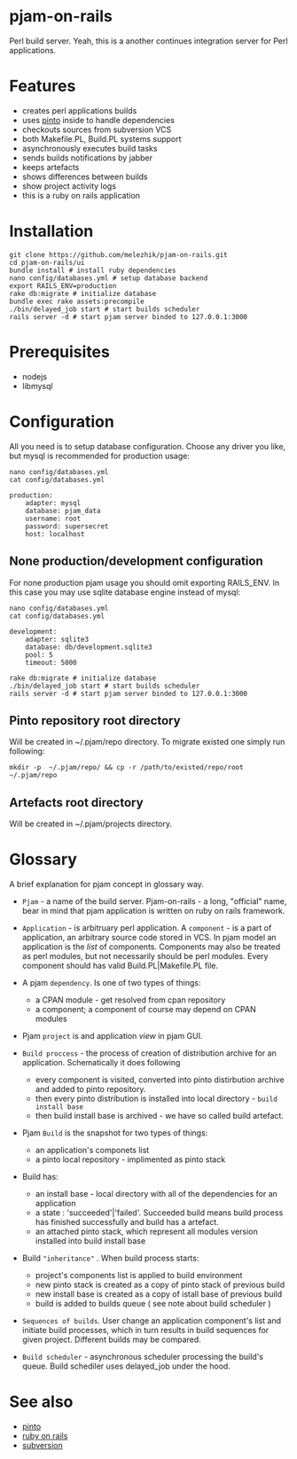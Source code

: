 # pjam-on-rails

Perl build server. Yeah, this is a another continues integration server for Perl applications.

# Features
* creates perl applications builds 
* uses [pinto](https://github.com/thaljef/Pinto) inside to handle dependencies
* checkouts sources from subversion VCS
* both Makefile.PL, Build.PL systems support 
* asynchronously executes build tasks
* sends builds notifications by jabber
* keeps artefacts
* shows differences between builds
* show project activity logs
* this is a ruby on rails application


# Installation

    git clone https://github.com/melezhik/pjam-on-rails.git
    cd pjam-on-rails/ui
    bundle install # install ruby dependencies
    nano config/databases.yml # setup database backend 
    export RAILS_ENV=production
    rake db:migrate # initialize database
    bundle exec rake assets:precompile
    ./bin/delayed_job start # start builds scheduler  
    rails server -d # start pjam server binded to 127.0.0.1:3000


# Prerequisites
- nodejs
- libmysql 

# Configuration
All you need is to setup database configuration. Choose any driver you like, but mysql is recommended for production usage:

    nano config/databases.yml
    cat config/databases.yml
    
    production:
        adapter: mysql
        database: pjam_data
        username: root
        password: supersecret
        host: localhost


## None production/development configuration

For none production pjam usage you should omit exporting RAILS_ENV. In this case you may use sqlite database engine instead of mysql: 

    nano config/databases.yml
    cat config/databases.yml

    development:
        adapter: sqlite3
        database: db/development.sqlite3
        pool: 5
        timeout: 5000

    rake db:migrate # initialize database
    ./bin/delayed_job start # start builds scheduler  
    rails server -d # start pjam server binded to 127.0.0.1:3000

## Pinto repository root directory

Will be created in ~/.pjam/repo directory. To migrate existed one simply run following:

    mkdir -p  ~/.pjam/repo/ && cp -r /path/to/existed/repo/root  ~/.pjam/repo

## Artefacts root directory

Will be created in ~/.pjam/projects directory. 

# Glossary

A brief explanation for pjam concept in glossary way.
 
- `Pjam` - a name of the build server. Pjam-on-rails - a long, "official" name, bear in mind that pjam application is written on ruby on rails framework.

- `Application` - is arbitruary perl application. A `component` - is a part of application, an arbitrary source code stored in VCS. In pjam model an application is the _list_ of components. 
Components may also be treated as perl modules, but not necessarily should be perl modules. Every component should has valid Build.PL|Makefile.PL file.

- A pjam `dependency`. Is one of two types of things:
    - a CPAN module - get resolved from cpan repository
    - a component; a component of course may depend on CPAN modules

- Pjam `project` is and application _view_ in pjam GUI.

- `Build proccess` - the process of creation of distribution archive for an application. Schematically it does following
     - every component is visited, converted into pinto distirbution archive and added to pinto repository.
     - then every pinto distribution is installed into local directory - `build install base`
     - then build install base is archived - we have so called build artefact.


- Pjam `Build` is the snapshot for two types of things:
    - an application's componets list 
    - a pinto local repository - implimented as pinto stack

- Build has:
    - an install base - local directory with all of the dependencies for an application
    - a state : 'succeeded'|'failed'. Succeeded build means build process has finished successfully and build has a artefact.
    - an attached pinto stack, which represent all modules version installed into build install base

- Build `"inheritance"` . When build process starts:
    - project's components list is applied to build environment
    - new pinto stack is created as a copy of pinto stack of previous build
    - new install base is created as a copy of istall base of previous build
    - build is added to builds queue ( see note about build scheduler )

- `Sequences of builds`.  User change an application component's list and initiate build processes, which in  turn results in build sequences for given project. 
Different builds may be compared. 

- `Build scheduler` - asynchronous scheduler processing the build's queue. Build schediler uses delayed_job under the hood.

# See also
- [pinto](https://github.com/thaljef/Pinto)
- [ruby on rails](http://rubyonrails.org)
- [subversion](http://subversion.tigris.org)

